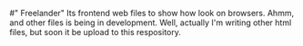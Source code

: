 #" Freelander"
  Its frontend web files to show how look on browsers.
  Ahmm, and other files is being in development. Well, actually I'm writing other html files, but soon it be upload to this respository.
